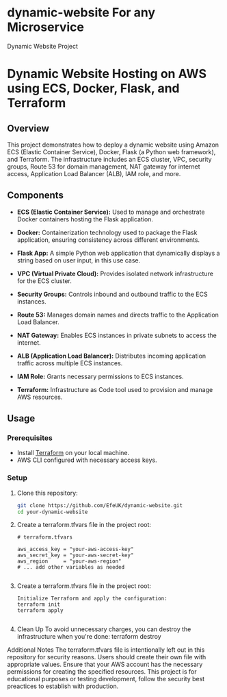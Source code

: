 # dynamic-website For any Microservice
Dynamic Website Project


# Dynamic Website Hosting on AWS using ECS, Docker, Flask, and Terraform

## Overview

This project demonstrates how to deploy a dynamic website using Amazon ECS (Elastic Container Service), Docker, Flask (a Python web framework), and Terraform. The infrastructure includes an ECS cluster, VPC, security groups, Route 53 for domain management, NAT gateway for internet access, Application Load Balancer (ALB), IAM role, and more.

## Components

- **ECS (Elastic Container Service):** Used to manage and orchestrate Docker containers hosting the Flask application.

- **Docker:** Containerization technology used to package the Flask application, ensuring consistency across different environments.

- **Flask App:** A simple Python web application that dynamically displays a string based on user input, in this use case.

- **VPC (Virtual Private Cloud):** Provides isolated network infrastructure for the ECS cluster.

- **Security Groups:** Controls inbound and outbound traffic to the ECS instances.

- **Route 53:** Manages domain names and directs traffic to the Application Load Balancer.

- **NAT Gateway:** Enables ECS instances in private subnets to access the internet.

- **ALB (Application Load Balancer):** Distributes incoming application traffic across multiple ECS instances.

- **IAM Role:** Grants necessary permissions to ECS instances.

- **Terraform:** Infrastructure as Code tool used to provision and manage AWS resources.

## Usage

### Prerequisites

- Install [Terraform](https://www.terraform.io/downloads.html) on your local machine.
- AWS CLI configured with necessary access keys.

### Setup

1. Clone this repository:

   ```bash
   git clone https://github.com/EfeUK/dynamic-website.git
   cd your-dynamic-website


2. Create a terraform.tfvars file in the project root:
   
   ```
   # terraform.tfvars

   aws_access_key = "your-aws-access-key"
   aws_secret_key = "your-aws-secret-key"
   aws_region     = "your-aws-region"
   # ... add other variables as needed


3. Create a terraform.tfvars file in the project root:
   
   ```
   Initialize Terraform and apply the configuration:
   terraform init
   terraform apply


4. Clean Up
   To avoid unnecessary charges, you can destroy the infrastructure when you're done:
   terraform destroy


Additional Notes
The terraform.tfvars file is intentionally left out in this repository for security reasons. Users should create their own file with appropriate values.
Ensure that your AWS account has the necessary permissions for creating the specified resources.
This project is for educational purposes or testing development, follow the security best preactices to establish with production. 

   
